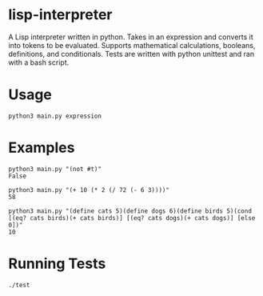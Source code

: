 # lisp-interpreter
 A Lisp interpreter written in python. Takes in an expression and converts it into tokens to be evaluated. 
 Supports mathematical calculations, booleans, definitions, and conditionals. 
 Tests are written with python unittest and ran with a bash script.

# Usage
```
python3 main.py expression
```

# Examples
```
python3 main.py "(not #t)"
False

python3 main.py "(+ 10 (* 2 (/ 72 (- 6 3))))"
58

python3 main.py "(define cats 5)(define dogs 6)(define birds 5)(cond [(eq? cats birds)(+ cats birds)] [(eq? cats dogs)(+ cats dogs)] [else 0])"
10
```

# Running Tests
```
./test
```
